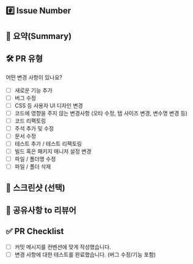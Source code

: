 <!--- 이 태그에 작성된 내용은 주석이므로 지우지 않은 채로 올려도 화면에 보이지 않습니다. -->

## #️⃣ Issue Number

<!--- 예: #123, #456 - 개발과 관련된 이슈 번호를 정확히 입력하세요 -->

## 📝 요약(Summary)

<!--- 변경 사항 및 관련 이슈에 대해 간단하게 작성해주세요. 
      어떻게보다 무엇을 왜 수정했는지 설명해주세요.
      예: 로그인 실패 시 에러 메시지가 출력되지 않아, 사용자 UX를 위해 메시지를 추가했습니다. -->

## 🛠️ PR 유형

어떤 변경 사항이 있나요?

<!--- 괄호 사이에 X를 추가하여 [X] 같이 입력해두면 체크박스에 체크됩니다. -->
- [ ] 새로운 기능 추가
- [ ] 버그 수정
- [ ] CSS 등 사용자 UI 디자인 변경
- [ ] 코드에 영향을 주지 않는 변경사항 (오타 수정, 탭 사이즈 변경, 변수명 변경 등)
- [ ] 코드 리팩토링
- [ ] 주석 추가 및 수정
- [ ] 문서 수정
- [ ] 테스트 추가 / 테스트 리팩토링
- [ ] 빌드 혹은 패키지 매니저 설정 변경
- [ ] 파일 / 폴더명 수정
- [ ] 파일 / 폴더 삭제

## 📸 스크린샷 (선택)

<!--- UI 변경이 있을 경우, 가능하면 before/after 형태로 보여주세요. -->

## 💬 공유사항 to 리뷰어

<!--- 리뷰어가 중점적으로 봐줬으면 하는 부분, 논의할 부분이 있다면 작성해주세요.
      예: 메서드 XXX의 이름을 더 잘 짓고 싶은데 혹시 좋은 명칭이 있을까요? -->

## ✅ PR Checklist
<!--- 본인이 옳게 작성했다면 체크해주세요. -->
- [ ] 커밋 메시지를 컨벤션에 맞게 작성했습니다.
- [ ] 변경 사항에 대한 테스트를 완료했습니다. (버그 수정/기능 포함)
